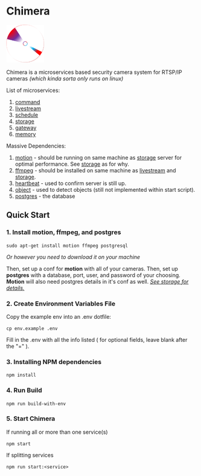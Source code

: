 # Chimera 

<img src="command/frontend/res/logo.png" alt="logo" width="100"/>

Chimera is a microservices based security camera system for RTSP/IP cameras *(which kinda sorta only runs on linux)*

List of microservices: 

1. [command](command)
2. [livestream](livestream)
3. [schedule](schedule)
4. [storage](storage)
5. [gateway](gateway)
6. [memory](memory)

Massive Dependencies:
1. [motion](https://github.com/Motion-Project/motion) - should be running on same machine as [storage](storage) server for optimal performance. See [storage](storage) as for why.
2. [ffmpeg](https://ffmpeg.org) - should be installed on same machine as [livestream](livestream) and [storage](storage). 
3. [heartbeat](https://github.com/jjjpanda/heartbeat) - used to confirm server is still up.
4. [object](https://github.com/jjjpanda/object) - used to detect objects (still not implemented within start script).
5. [postgres](https://www.postgresql.org) - the database

## Quick Start

### 1. Install motion, ffmpeg, and postgres
```
sudo apt-get install motion ffmpeg postgresql
```

*Or however you need to download it on your machine*

Then, set up a conf for **motion** with all of your cameras. Then, set up **postgres** with a database, port, user, and password of your choosing. **Motion** will also need postgres details in it's conf as well. [*See storage for details.*](storage) 

### 2. Create Environment Variables File

Copy the example env into an .env dotfile:
```
cp env.example .env
```

Fill in the .env with all the info listed ( for optional fields, leave blank after the "=" ). 

### 3. Installing NPM dependencies

```
npm install
```

### 4. Run Build

```
npm run build-with-env
```

### 5. Start Chimera

If running all or more than one service(s)
```
npm start
```
If splitting services
```
npm run start:<service>
```